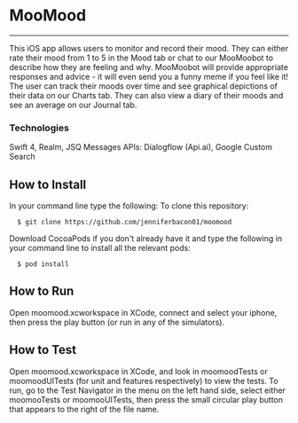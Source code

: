 # MooMood
-----

This iOS app allows users to monitor and record their mood. They can either rate their mood from 1 to 5 in the Mood tab or chat to our MooMoobot to describe how they are feeling and why. MooMoobot will provide appropriate responses and advice - it will even send you a funny meme if you feel like it! The user can track their moods over time and see graphical depictions of their data on our Charts tab. They can also view a diary of their moods and see an average on our Journal tab.

### Technologies
Swift 4, Realm, JSQ Messages
APIs: Dialogflow (Api.ai), Google Custom Search

How to Install
-----
In your command line type the following:
To clone this repository:
````
  $ git clone https://github.com/jenniferbacon01/moomood
````
Download CocoaPods if you don't already have it and type the following in your command line to install all the relevant pods:
````
  $ pod install
````

How to Run
-----
Open moomood.xcworkspace in XCode, connect and select your iphone, then press the play button (or run in any of the simulators).

How to Test
-----
Open moomood.xcworkspace in XCode, and look in moomoodTests or moomoodUITests (for unit and features respectively) to view the tests. To run, go to the Test Navigator in the menu on the left hand side, select either moomooTests or moomooUITests, then press the small circular play button that appears to the right of the file name.
